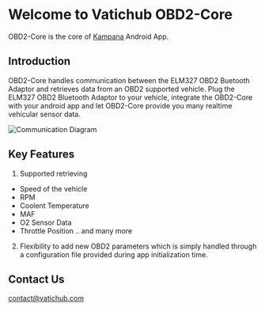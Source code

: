 # Welcome to Vatichub OBD2-Core

OBD2-Core is the core of [Kampana](https://play.google.com/store/apps/details?id=com.fyp.kampana&hl=en) Android App.

## Introduction

OBD2-Core handles communication between the ELM327 OBD2 Buetooth Adaptor and retrieves data from an OBD2 supported vehicle. Plug the ELM327 OBD2 Bluetooth Adaptor to your vehicle, integrate the OBD2-Core with your android app and let OBD2-Core provide you many realtime vehicular sensor data.

![Communication Diagram](https://docs.google.com/drawings/d/1oz0yKJFKG8y_SpQAMuDETk4OGJ6fPjAGFX6pWN9PJY8/pub?w=1254&h=526 "Communication Diagram")


## Key Features

1. Supported retrieving
  * Speed of the vehicle
  * RPM
  * Coolent Temperature
  * MAF
  * O2 Sensor Data
  * Throttle Position .. and many more
  
2. Flexibility to add new OBD2 parameters which is simply handled through a configuration file provided during app initialization time.

## Contact Us

contact@vatichub.com
